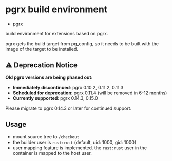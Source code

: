 # pgrx build environment

- [pgrx](https://github.com/pgcentralfoundation/pgrx)

build environment for extensions based on pgrx.

pgrx gets the build target from pg_config, so it needs to be built with the image of the target to be installed.

## ⚠️ Deprecation Notice

**Old pgrx versions are being phased out:**

- **Immediately discontinued**: pgrx 0.10.2, 0.11.2, 0.11.3
- **Scheduled for deprecation**: pgrx 0.11.4 (will be removed in 6-12 months)
- **Currently supported**: pgrx 0.14.3, 0.15.0

Please migrate to pgrx 0.14.3 or later for continued support.

## Usage

- mount source tree to `/checkout`
- the builder user is `rust:rust` (default, uid: 1000, gid: 1000)
- user mapping feature is implemented. the `rust:rust` user in the container is mapped to the host user.
